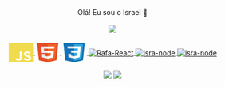 <div align="center">
  Olá! Eu sou o Israel 👋
</div>
<br>
<div align="center">
  <a href="https://github.com/israexe">
  <img height="180em" src="https://github-readme-stats.vercel.app/api/top-langs/?username=israexe&layout=compact&langs_count=7&theme=dracula"/>
</div>
  
 <div style="display: inline_block" align="center"><br>
  <img align="center" alt="Rafa-Js" height="40" width="50" src="https://raw.githubusercontent.com/devicons/devicon/master/icons/javascript/javascript-plain.svg">
  <img align="center" alt="Rafa-HTML" height="40" width="50" src="https://raw.githubusercontent.com/devicons/devicon/master/icons/html5/html5-original.svg">
  <img align="center" alt="Rafa-CSS" height="40" width="50" src="https://raw.githubusercontent.com/devicons/devicon/master/icons/css3/css3-original.svg">
  <img align="center" alt="Rafa-React" height="40" width="50" src="https://cdn.jsdelivr.net/gh/devicons/devicon/icons/mysql/mysql-original.svg">
  <img align="center" alt="isra-node" height="40" width="50" src="https://cdn.jsdelivr.net/gh/devicons/devicon/icons/nodejs/nodejs-original.svg">
    <img align="center" alt="isra-node" height="40" width="50" src="https://cdn.jsdelivr.net/gh/devicons/devicon/icons/mongodb/mongodb-original-wordmark.svg">
</div>
  
  <br>
  
<div align="center"> 
  <a href = "mailto:israelwy63@gmail.com"><img src="https://img.shields.io/badge/-Gmail-%23333?style=for-the-badge&logo=gmail&logoColor=white" target="_blank"></a>
  <a href="https://www.linkedin.com/in/isra-pimentel/" target="_blank"><img src="https://img.shields.io/badge/-LinkedIn-%230077B5?style=for-the-badge&logo=linkedin&logoColor=white" target="_blank"></a> 
</div>
